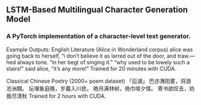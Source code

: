 ## LSTM-Based Multilingual Character Generation Model
### A PyTorch implementation of a character-level text generator.

Example Outputs:
English Literature (Alice in Wonderland corpus)
alice was going back to herself, “i don’t believe it as larred out of the door, and traw.—hed always tone. “in her begt of singing it.” “why used to be lowely such a stairs!” said alice, “it’s any more!”
Trained for 20 minutes with CUDA.

Classical Chinese Poetry (2000+ poem dataset)
「后湖」 巴亦渭阳雾，将游沧洲期。 坛墠象庭晚，岁暮入川悲。 皓月满林树，倚巾喧夕情。 寄书欲叹去，劝我尽清秋
Trained for 2 hours with CUDA.



